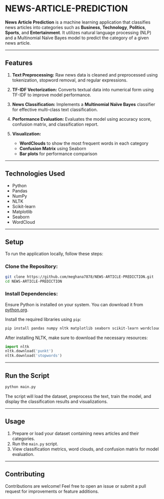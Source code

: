 # NEWS-ARTICLE-PREDICTION

**News Article Prediction** is a machine learning application that classifies news articles into categories such as **Business**, **Technology**, **Politics**, **Sports**, and **Entertainment**. It utilizes natural language processing (NLP) and a Multinomial Naïve Bayes model to predict the category of a given news article.

---

## Features

1. **Text Preprocessing:**
   Raw news data is cleaned and preprocessed using tokenization, stopword removal, and regular expressions.

2. **TF-IDF Vectorization:**
   Converts textual data into numerical form using TF-IDF to improve model performance.

3. **News Classification:**
   Implements a **Multinomial Naïve Bayes** classifier for effective multi-class text classification.

4. **Performance Evaluation:**
   Evaluates the model using accuracy score, confusion matrix, and classification report.

5. **Visualization:**

   * **WordClouds** to show the most frequent words in each category
   * **Confusion Matrix** using Seaborn
   * **Bar plots** for performance comparison

---

## Technologies Used

* Python
* Pandas
* NumPy
* NLTK
* Scikit-learn
* Matplotlib
* Seaborn
* WordCloud

---

## Setup

To run the application locally, follow these steps:

### Clone the Repository:

```bash
git clone https://github.com/meghana7878/NEWS-ARTICLE-PREDICTION.git
cd NEWS-ARTICLE-PREDICTION
```

### Install Dependencies:

Ensure Python is installed on your system. You can download it from [python.org](https://www.python.org/).

Install the required libraries using `pip`:

```bash
pip install pandas numpy nltk matplotlib seaborn scikit-learn wordcloud
```

After installing NLTK, make sure to download the necessary resources:

```python
import nltk
nltk.download('punkt')
nltk.download('stopwords')
```

---

## Run the Script

```bash
python main.py
```

The script will load the dataset, preprocess the text, train the model, and display the classification results and visualizations.

---

## Usage

1. Prepare or load your dataset containing news articles and their categories.
2. Run the `main.py` script.
3. View classification metrics, word clouds, and confusion matrix for model evaluation.

---

## Contributing

Contributions are welcome!
Feel free to open an issue or submit a pull request for improvements or feature additions.




